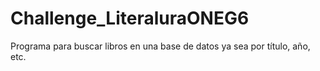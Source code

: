 # Challenge_LiteraluraONEG6
Programa para buscar libros en una base de datos ya sea por título, año, etc.
